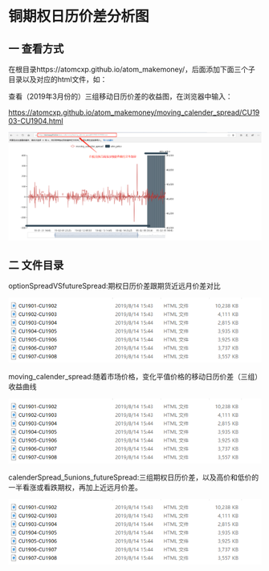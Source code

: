 # 铜期权日历价差分析图

## 一 查看方式

在根目录https://atomcxp.github.io/atom_makemoney/，后面添加下面三个子目录以及对应的html文件，如：

查看（2019年3月份的）三组移动日历价差的收益图，在浏览器中输入：

https://atomcxp.github.io/atom_makemoney/moving_calender_spread/CU1903-CU1904.html

![1566201955244](https://github.com/atomcxp/atom_makemoney/blob/master/image/search_file.png)

## 二 文件目录

optionSpreadVSfutureSpread:期权日历价差跟期货近远月价差对比

![1566202002012](https://github.com/atomcxp/atom_makemoney/blob/master/image/file_menu.png)

moving_calender_spread:随着市场价格，变化平值价格的移动日历价差（三组）收益曲线

![1566202031676](https://github.com/atomcxp/atom_makemoney/blob/master/image/file_menu.png)

calenderSpread_5unions_futureSpread:三组期权日历价差，以及高价和低价的一半看涨或看跌期权，再加上近远月价差。

![1566202043459](https://github.com/atomcxp/atom_makemoney/blob/master/image/file_menu.png)

